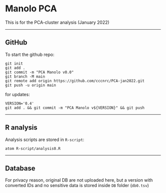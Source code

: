 # Manolo PCA

This is for the PCA-cluster analysis (January 2022)

---
## GitHub

To start the github repo:
```
git init
git add .
git commit -m "PCA Manolo v0.0"
git branch -M main
git remote add origin https://github.com/cccnrc/PCA-jan2022.git
git push -u origin main
```
for updates:
```
VERSION='0.4'
git add . && git commit -m "PCA Manolo v${VERSION}" && git push
```

---

## R analysis

Analysis scripts are stored in `R-script`:
```
atom R-script/analysis0.R
```

---

## Database

For privacy reason, original DB are not uploaded here, but a version with converted IDs and no sensitive data is stored inside `DB` folder (`db0.tsv`)

